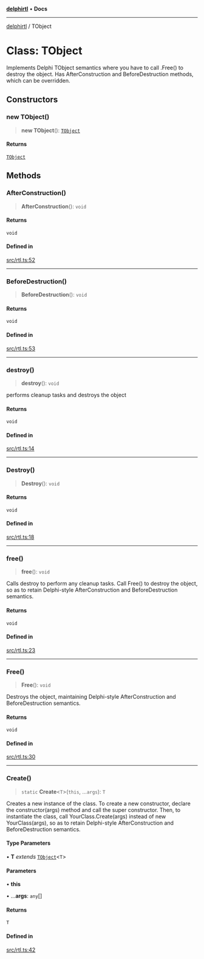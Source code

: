 [**delphirtl**](../README.md) • **Docs**

***

[delphirtl](../globals.md) / TObject

# Class: TObject

Implements Delphi TObject semantics where you have to call .Free() to destroy the object.
Has AfterConstruction and BeforeDestruction methods, which can be overridden.

## Constructors

### new TObject()

> **new TObject**(): [`TObject`](TObject.md)

#### Returns

[`TObject`](TObject.md)

## Methods

### AfterConstruction()

> **AfterConstruction**(): `void`

#### Returns

`void`

#### Defined in

[src/rtl.ts:52](https://github.com/chuacw/delphirtl/blob/05c2ea653decdb53a49ed6866b6aa0d956ef8b01/src/rtl.ts#L52)

***

### BeforeDestruction()

> **BeforeDestruction**(): `void`

#### Returns

`void`

#### Defined in

[src/rtl.ts:53](https://github.com/chuacw/delphirtl/blob/05c2ea653decdb53a49ed6866b6aa0d956ef8b01/src/rtl.ts#L53)

***

### destroy()

> **destroy**(): `void`

performs cleanup tasks and destroys the object

#### Returns

`void`

#### Defined in

[src/rtl.ts:14](https://github.com/chuacw/delphirtl/blob/05c2ea653decdb53a49ed6866b6aa0d956ef8b01/src/rtl.ts#L14)

***

### Destroy()

> **Destroy**(): `void`

#### Returns

`void`

#### Defined in

[src/rtl.ts:18](https://github.com/chuacw/delphirtl/blob/05c2ea653decdb53a49ed6866b6aa0d956ef8b01/src/rtl.ts#L18)

***

### free()

> **free**(): `void`

Calls destroy to perform any cleanup tasks. Call Free() to destroy the object, so as to retain Delphi-style AfterConstruction and BeforeDestruction semantics.

#### Returns

`void`

#### Defined in

[src/rtl.ts:23](https://github.com/chuacw/delphirtl/blob/05c2ea653decdb53a49ed6866b6aa0d956ef8b01/src/rtl.ts#L23)

***

### Free()

> **Free**(): `void`

Destroys the object, maintaining Delphi-style AfterConstruction and BeforeDestruction semantics.

#### Returns

`void`

#### Defined in

[src/rtl.ts:30](https://github.com/chuacw/delphirtl/blob/05c2ea653decdb53a49ed6866b6aa0d956ef8b01/src/rtl.ts#L30)

***

### Create()

> `static` **Create**\<`T`\>(`this`, ...`args`): `T`

Creates a new instance of the class. To create a new constructor, declare the constructor(args) method
and call the super constructor. Then, to instantiate the class, call YourClass.Create(args) instead of new YourClass(args),
so as to retain Delphi-style AfterConstruction and BeforeDestruction semantics.

#### Type Parameters

• **T** *extends* [`TObject`](TObject.md)\<`T`\>

#### Parameters

• **this**

• ...**args**: `any`[]

#### Returns

`T`

#### Defined in

[src/rtl.ts:42](https://github.com/chuacw/delphirtl/blob/05c2ea653decdb53a49ed6866b6aa0d956ef8b01/src/rtl.ts#L42)
